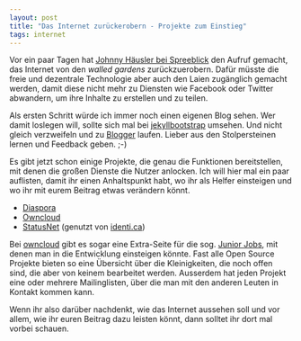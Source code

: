 ```yaml
---
layout: post
title: "Das Internet zurückerobern - Projekte zum Einstieg"
tags: internet
---
```


Vor ein paar Tagen hat [Johnny Häusler bei Spreeblick][0] den Aufruf gemacht, das Internet von den *walled gardens* zurückzuerobern. Dafür müsste die freie und dezentrale Technologie aber auch den Laien zugänglich gemacht werden, damit diese nicht mehr zu Diensten wie Facebook oder Twitter abwandern, um ihre Inhalte zu erstellen und zu teilen.

Als ersten Schritt würde ich immer noch einen eigenen Blog sehen. Wer damit loslegen will, sollte sich mal bei [jekyllbootstrap][7] umsehen. Und nicht gleich verzweifeln und zu [Blogger][6] laufen. Lieber aus den Stolpersteinen lernen und Feedback geben. ;-)

Es gibt jetzt schon einige Projekte, die genau die Funktionen bereitstellen, mit denen die großen Dienste die Nutzer anlocken. Ich will hier mal ein paar auflisten, damit ihr einen Anhaltspunkt habt, wo ihr als Helfer einsteigen und wo ihr mit eurem Beitrag etwas verändern könnt.

  * [Diaspora][1]
  * [Owncloud][2]
  * [StatusNet][3] (genutzt von [identi.ca][5])

Bei [owncloud][2] gibt es sogar eine Extra-Seite für die sog. [Junior Jobs][4], mit denen man in die Entwicklung einsteigen könnte. Fast alle Open Source Projekte bieten so eine Übersicht über die Kleinigkeiten, die noch offen sind, die aber von keinem bearbeitet werden. Ausserdem hat jeden Projekt eine oder mehrere Mailinglisten, über die man mit den anderen Leuten in Kontakt kommen kann.

Wenn ihr also darüber nachdenkt, wie das Internet aussehen soll und vor allem, wie ihr euren Beitrag dazu leisten könnt, dann solltet ihr dort mal vorbei schauen.

[0]: /2012/12/28/das-web-zurueck-erobern/
[1]: http://diasporaproject.org/
[2]: http://owncloud.org/
[3]: http://status.net/
[4]: http://owncloud.org/dev/junior-jobs/
[5]: http://identi.ca/
[6]: http://www.blogger.com/
[7]: http://jekyllbootstrap.com/

